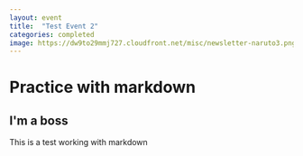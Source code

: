 ```yaml
---
layout: event
title:  "Test Event 2"
categories: completed
image: https://dw9to29mmj727.cloudfront.net/misc/newsletter-naruto3.png
---
```

# Practice with markdown
## I'm a boss

This is a test working with markdown
